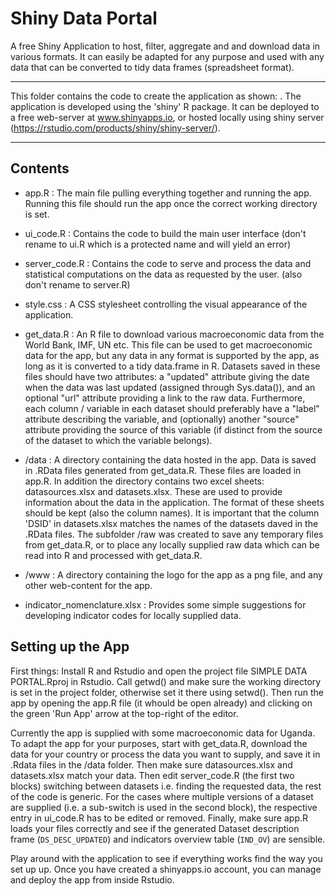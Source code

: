 # Shiny Data Portal
A free Shiny Application to host, filter, aggregate and and download data in various formats. It can easily be adapted for any purpose and used with any data that can be converted to tidy data frames (spreadsheet format). 

***

This folder contains the code to create the application as shown: . 
The application is developed using the 'shiny' R package. It can be deployed to a free
web-server at www.shinyapps.io, or hosted locally using shiny server
(https://rstudio.com/products/shiny/shiny-server/). 

***

## Contents

* app.R : The main file pulling everything together and running the app. Running this file should run the app once
          the correct working directory is set.

* ui_code.R : Contains the code to build the main user interface (don't rename to ui.R which is a protected name and will yield an error)

* server_code.R : Contains the code to serve and process the data and statistical computations on the data as requested by the user.
                  (also don't rename to server.R)

* style.css : A CSS stylesheet controlling the visual appearance of the application.

* get_data.R : An R file to download various macroeconomic data from the World Bank, IMF, UN etc. 
               This file can be used to get macroeconomic data for the app, but any data in any format is supported by the app, 
               as long as it is converted to a tidy data.frame in R. Datasets saved in these files should have two attributes:
               a "updated" attribute giving the date when the data was last updated (assigned through Sys.data()), and an optional
               "url" attribute providing a link to the raw data. Furthermore, each column / variable in each dataset should preferably
               have a "label" attribute describing the variable, and (optionally) another "source" attribute providing the source of 
               this variable (if distinct from the source of the dataset to which the variable belongs). 

* /data : A directory containing the data hosted in the app. Data is saved in .RData files generated from get_data.R. These files are loaded in app.R.
          In addition the directory contains two excel sheets: datasources.xlsx and datasets.xlsx. These are used to provide information about the data
          in the application. The format of these sheets should be kept (also the column names). It is important that the column 'DSID' in datasets.xlsx
          matches the names of the datasets daved in the .RData files. The subfolder /raw was created to save any temporary files from get_data.R, 
          or to place any locally supplied raw data which can be read into R and processed with get_data.R.

* /www : A directory containing the logo for the app as a png file, and any other web-content for the app. 
   
* indicator_nomenclature.xlsx : Provides some simple suggestions for developing indicator codes for locally supplied data. 


## Setting up the App

First things: Install R and Rstudio and open the project file SIMPLE DATA PORTAL.Rproj in Rstudio. Call getwd() and make sure the working directory is set in the project folder,
otherwise set it there using setwd(). Then run the app by opening the app.R file (it whould be open already) and clicking on the green 'Run App' arrow at the top-right of the editor.

Currently the app is supplied with some macroeconomic data for Uganda. To adapt the app for your purposes,
start with get_data.R, download the data for your country or process the data you want to supply, and save it in .Rdata files in the /data folder. 
Then make sure  datasources.xlsx and datasets.xlsx match your data. Then edit server_code.R (the first two blocks) switching between datasets i.e. finding
the requested data, the rest of the code is generic. For the cases where multiple versions of a dataset are supplied (i.e. a sub-switch is used in the second block),
the respective entry in ui_code.R has to be edited or removed. Finally, make sure app.R loads your files correctly and see if the generated Dataset description frame
(`DS_DESC_UPDATED`) and indicators overview table (`IND_OV`) are sensible. 

Play around with the application to see if everything works find the way you set up up. Once you have created a shinyapps.io account, you can manage and deploy the app from inside Rstudio. 
